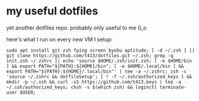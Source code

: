 # my useful dotfiles
yet another dotfiles repo. probably only useful to me 0_o

here's what I run on every new VM I setup:

```
sudo apt install git zsh fping screen byobu aptitude; [ -d ~/.zsh ] || git clone https://github.com/t413/dotfiles.git ~/.zsh; grep -q init.zsh ~/.zshrc || echo 'source $HOME/.zsh/init.zsh; [ -e $HOME/bin ] && export PATH="${PATH}:${HOME}/bin"; [ -e $HOME/.local/bin ] && export PATH="${PATH}:${HOME}/.local/bin"' | tee -a ~/.zshrc; zsh -c 'source ~/.zshrc && dotfileSetup'; [ ! -f ~/.ssh/authorized_keys ] && mkdir -p ~/.ssh && curl -sS https://github.com/t413.keys | tee -a ~/.ssh/authorized_keys; chsh -s $(which zsh) && loginctl terminate-user $USER;
```
